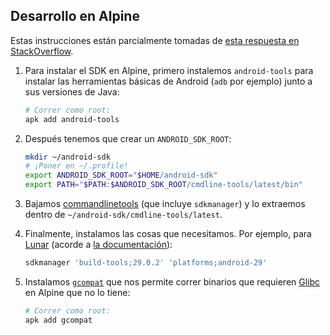 ## Desarrollo en Alpine

Estas instrucciones están parcialmente tomadas de [esta respuesta en StackOverflow](https://stackoverflow.com/a/66316335).

1.  Para instalar el SDK en Alpine, primero instalemos `android-tools` para instalar las herramientas básicas de Android (`adb` por ejemplo) junto a sus versiones de Java:

    ```sh
    # Correr como root:
    apk add android-tools
    ```

2.  Después tenemos que crear un `ANDROID_SDK_ROOT`:

    ```sh
    mkdir ~/android-sdk
    # ¡Poner en ~/.profile!
    export ANDROID_SDK_ROOT="$HOME/android-sdk"
    export PATH="$PATH:$ANDROID_SDK_ROOT/cmdline-tools/latest/bin"
    ```

3.  Bajamos [commandlinetools](https://developer.android.com/studio#command-tools) (que incluye `sdkmanager`) y lo extraemos dentro de `~/android-sdk/cmdline-tools/latest`.

4.  Finalmente, instalamos las cosas que necesitamos. Por ejemplo, para [Lunar](https://0xacab.org/lunaramaturitmo/app/) (acorde a [la documentación](https://0xacab.org/lunaramaturitmo/app/-/blob/master/docs/prepare.md)):

    ```sh
    sdkmanager 'build-tools;29.0.2' 'platforms;android-29'
    ```

5.  Instalamos [`gcompat`](https://git.adelielinux.org/adelie/gcompat) que nos permite correr binarios que requieren [Glibc](https://es.wikipedia.org/wiki/Glibc) en Alpine que no lo tiene:

    ```sh
    # Correr como root:
    apk add gcompat
    ```
